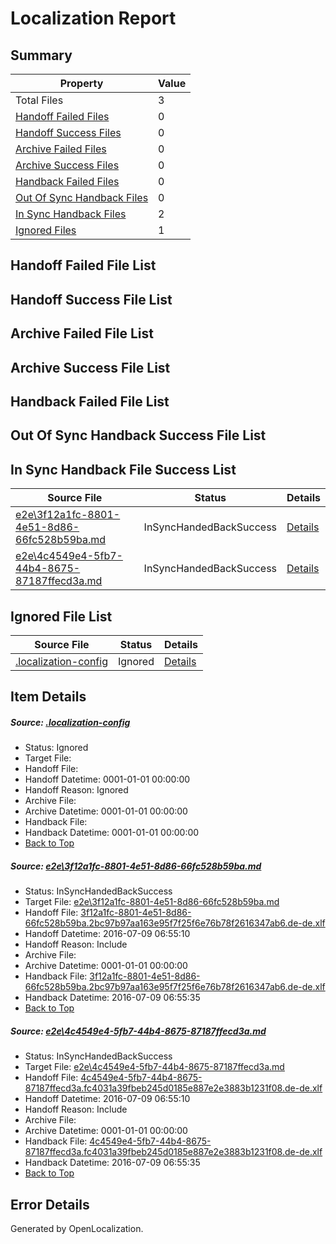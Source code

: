 # <a name='report-top'></a> Localization Report

## Summary
 Property | Value 
 -------- | ----- 
 Total Files | 3
[ Handoff Failed Files ](#handoff-failed-list)| 0
[ Handoff Success Files ](#handoff-success-list)| 0
[ Archive Failed Files ](#archive-failed-list)| 0
[ Archive Success Files ](#archive-success-list)| 0
[ Handback Failed Files ](#handback-failed-list)| 0
[ Out Of Sync Handback Files ](#outofsync-handback-success-list)| 0
[ In Sync Handback Files ](#insync-handback-success-list)| 2
[ Ignored Files ](#ignored-list)| 1

## <a name='handoff-failed-list'></a> Handoff Failed File List

## <a name='handoff-success-list'></a> Handoff Success File List

## <a name='archive-failed-list'></a> Archive Failed File List

## <a name='archive-success-list'></a> Archive Success File List

## <a name='handback-failed-list'></a> Handback Failed File List

## <a name='outofsync-handback-success-list'></a> Out Of Sync Handback Success File List

## <a name='insync-handback-success-list'></a> In Sync Handback File Success List
 Source File | Status | Details 
 ----------- | ------ | ------- 
 [e2e\3f12a1fc-8801-4e51-8d86-66fc528b59ba.md](https://github.com/OpenLocalizationTestOrg/oltest/blob/2d26674d879a28eec6e9ff7ee2f35e5245a4a8ad/e2e/3f12a1fc-8801-4e51-8d86-66fc528b59ba.md) | InSyncHandedBackSuccess | [Details](#cd14237486e597bcd975b0e1889ea22f699536ae1)
 [e2e\4c4549e4-5fb7-44b4-8675-87187ffecd3a.md](https://github.com/OpenLocalizationTestOrg/oltest/blob/2d26674d879a28eec6e9ff7ee2f35e5245a4a8ad/e2e/4c4549e4-5fb7-44b4-8675-87187ffecd3a.md) | InSyncHandedBackSuccess | [Details](#3ae9c7dded4ed834755dd8b9236f7007bbfd6bac2)

## <a name='ignored-list'></a> Ignored File List
 Source File | Status | Details 
 ----------- | ------ | ------- 
 [.localization-config](https://github.com/OpenLocalizationTestOrg/oltest/blob/2d26674d879a28eec6e9ff7ee2f35e5245a4a8ad/.localization-config) | Ignored | [Details](#3d4f252ac210baf56311d7e97dcc2db10974dbd20)

## Item Details
##### <a name='3d4f252ac210baf56311d7e97dcc2db10974dbd20'></a> Source: [.localization-config](https://github.com/OpenLocalizationTestOrg/oltest/blob/2d26674d879a28eec6e9ff7ee2f35e5245a4a8ad/.localization-config)
* Status: Ignored
* Target File: 
* Handoff File: 
* Handoff Datetime: 0001-01-01 00:00:00
* Handoff Reason: Ignored
* Archive File: 
* Archive Datetime: 0001-01-01 00:00:00
* Handback File: 
* Handback Datetime: 0001-01-01 00:00:00
* [Back to Top](#report-top)

##### <a name='cd14237486e597bcd975b0e1889ea22f699536ae1'></a> Source: [e2e\3f12a1fc-8801-4e51-8d86-66fc528b59ba.md](https://github.com/OpenLocalizationTestOrg/oltest/blob/2d26674d879a28eec6e9ff7ee2f35e5245a4a8ad/e2e/3f12a1fc-8801-4e51-8d86-66fc528b59ba.md)
* Status: InSyncHandedBackSuccess
* Target File: [e2e\3f12a1fc-8801-4e51-8d86-66fc528b59ba.md](https://github.com/OpenLocalizationTestOrg/oltest-dede-fly/blob/5c1dd4b639b25149d43071da5f37ca4feeb943c9/e2e/3f12a1fc-8801-4e51-8d86-66fc528b59ba.md)
* Handoff File: [3f12a1fc-8801-4e51-8d86-66fc528b59ba.2bc97b97aa163e95f7f25f6e76b78f2616347ab6.de-de.xlf](https://github.com/OpenLocalizationTestOrg/olhandoff-e2e/blob/5b7e74d9bd6a04c99d089c52074bb08207efc527/ol-handoff/OpenLocalizationTestOrg/oltest-dede-fly/ci/ht/3f12a1fc-8801-4e51-8d86-66fc528b59ba.2bc97b97aa163e95f7f25f6e76b78f2616347ab6.de-de.xlf)
* Handoff Datetime: 2016-07-09 06:55:10
* Handoff Reason: Include
* Archive File: 
* Archive Datetime: 0001-01-01 00:00:00
* Handback File: [3f12a1fc-8801-4e51-8d86-66fc528b59ba.2bc97b97aa163e95f7f25f6e76b78f2616347ab6.de-de.xlf](https://github.com/OpenLocalizationTestOrg/olhandback-e2e/blob/9cc5f81eec699f007dfe2c822805e2a9730ba569/ol-handback/OpenLocalizationTestOrg/oltest-dede-fly/ci/ht/3f12a1fc-8801-4e51-8d86-66fc528b59ba.2bc97b97aa163e95f7f25f6e76b78f2616347ab6.de-de.xlf)
* Handback Datetime: 2016-07-09 06:55:35
* [Back to Top](#report-top)

##### <a name='3ae9c7dded4ed834755dd8b9236f7007bbfd6bac2'></a> Source: [e2e\4c4549e4-5fb7-44b4-8675-87187ffecd3a.md](https://github.com/OpenLocalizationTestOrg/oltest/blob/2d26674d879a28eec6e9ff7ee2f35e5245a4a8ad/e2e/4c4549e4-5fb7-44b4-8675-87187ffecd3a.md)
* Status: InSyncHandedBackSuccess
* Target File: [e2e\4c4549e4-5fb7-44b4-8675-87187ffecd3a.md](https://github.com/OpenLocalizationTestOrg/oltest-dede-fly/blob/5c1dd4b639b25149d43071da5f37ca4feeb943c9/e2e/4c4549e4-5fb7-44b4-8675-87187ffecd3a.md)
* Handoff File: [4c4549e4-5fb7-44b4-8675-87187ffecd3a.fc4031a39fbeb245d0185e887e2e3883b1231f08.de-de.xlf](https://github.com/OpenLocalizationTestOrg/olhandoff-e2e/blob/5b7e74d9bd6a04c99d089c52074bb08207efc527/ol-handoff/OpenLocalizationTestOrg/oltest-dede-fly/ci/ht/4c4549e4-5fb7-44b4-8675-87187ffecd3a.fc4031a39fbeb245d0185e887e2e3883b1231f08.de-de.xlf)
* Handoff Datetime: 2016-07-09 06:55:10
* Handoff Reason: Include
* Archive File: 
* Archive Datetime: 0001-01-01 00:00:00
* Handback File: [4c4549e4-5fb7-44b4-8675-87187ffecd3a.fc4031a39fbeb245d0185e887e2e3883b1231f08.de-de.xlf](https://github.com/OpenLocalizationTestOrg/olhandback-e2e/blob/9cc5f81eec699f007dfe2c822805e2a9730ba569/ol-handback/OpenLocalizationTestOrg/oltest-dede-fly/ci/ht/4c4549e4-5fb7-44b4-8675-87187ffecd3a.fc4031a39fbeb245d0185e887e2e3883b1231f08.de-de.xlf)
* Handback Datetime: 2016-07-09 06:55:35
* [Back to Top](#report-top)


## Error Details

Generated by OpenLocalization.

